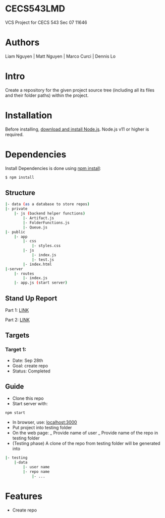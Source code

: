# CECS543LMD

VCS Project for CECS 543 Sec 07 11646

# Authors

Liam Nguyen | Matt Nguyen | Marco Curci | Dennis Lo

# Intro

Create a repository for the given project source tree (including all its files and their folder paths) within the project.

# Installation

Before installing, [download and install Node.js](https://nodejs.org/en/download/).
Node.js v11 or higher is required.

# Dependencies

Install Dependencies is done using [npm install](https://docs.npmjs.com/getting-started/installing-npm-packages-locally):

```bash
$ npm install
```

## Structure

```bash
|- data (as a database to store repos)
|- private
	|- js (backend helper functions)
   		|- Artifact.js
   		|- FolderFunctions.js
    	|- Queue.js
|- public
    |- app
        |- css
            |- styles.css
        |- js
            |- index.js
            |- test.js
        |- index.html
|-server
	|- routes
   		|- index.js
   	|- app.js (start server)
```

## Stand Up Report

Part 1: [LINK](https://1drv.ms/w/s!AgJrpqI0jWm8gZpljgq3uOegIrgdbQ)

Part 2: [LINK](https://onedrive.live.com/view.aspx?resid=BC698D34A2A66B02!19862&ithint=file%2cdocx&authkey=!APonenOErzhufgc)

## Targets

### Target 1:

- Date: Sep 28th
- Goal: create repo
- Status: Completed

## Guide

- Clone this repo
- Start server with:

```bash
npm start
```

- In browser, use: [localhost:3000](localhost:3000)
- Put project into testing folder
- On the web page:
  \_ Provide name of user
  \_ Provide name of the repo in testing folder
- (Testing phase) A clone of the repo from testing folder will be generated into

```bash
|- testing
	|-data
		|- user name
		|- repo name
			|- ...
```

# Features

- Create repo
